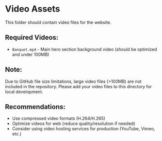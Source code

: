 # Video Assets

This folder should contain video files for the website.

## Required Videos:
- `Banquet.mp4` - Main hero section background video (should be optimized and under 100MB)

## Note:
Due to GitHub file size limitations, large video files (>100MB) are not included in the repository.
Please add your video files to this directory for local development.

## Recommendations:
- Use compressed video formats (H.264/H.265)
- Optimize videos for web (reduce quality/resolution if needed)
- Consider using video hosting services for production (YouTube, Vimeo, etc.)
